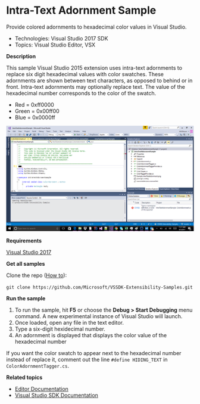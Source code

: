 # Intra-Text Adornment Sample
Provide colored adornments to hexadecimal color values in Visual Studio.

* Technologies: Visual Studio 2017 SDK
* Topics: Visual Studio Editor, VSX

**Description**

This sample Visual Studio 2015 extension uses intra-text adornments to replace
six digit hexadecimal values with color swatches. These adornments are shown
between text characters, as opposed to behind or in front. Intra-text
adornments may optionally replace text. The value of the hexadecimal number
corresponds to the color of the swatch.

  * Red = 0xff0000 
  * Green = 0x00ff00 
  * Blue = 0x0000ff 
  
![image](C%23/Example.IntraTextAdornment.png)

**Requirements**

[ Visual Studio 2017 ](https://www.visualstudio.com/products/visual-studio-community-vs?wt.mc_id=o~display~github~vssdk)



**Get all samples**

Clone the repo ([How to](https://git-scm.com/book/en/v2/Git-Basics-Getting-a-Git-Repository#Cloning-an-Existing-Repository)):

`git clone https://github.com/Microsoft/VSSDK-Extensibility-Samples.git`

**Run the sample**

  1. To run the sample, hit **F5** or choose the **Debug &gt; Start Debugging** menu command. A new experimental instance of Visual Studio will launch. 
  2. Once loaded, open any file in the text editor. 
  3. Type a six-digit hexidecimal number. 
  4. An adornment is displayed that displays the color value of the hexadecimal number 



If you want the color swatch to appear next to the hexadecimal number instead
of replace it, comment out the line `#define HIDING_TEXT` in
`ColorAdornmentTagger.cs`.



**Related topics**

 * [ Editor Documentation ](https://docs.microsoft.com/en-us/visualstudio/extensibility/editor-and-language-service-extensions)
  * [ Visual Studio SDK Documentation ](https://docs.microsoft.com/en-us/visualstudio/extensibility/visual-studio-sdk)



